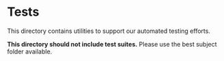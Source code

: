 # Tests

This directory contains utilities to support our automated testing efforts.

**This directory should not include test suites.** Please use the best subject folder available.

